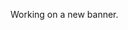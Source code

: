 <!-- <img src="bashou_github_banner.png" alt="bashou-github-banner.png">
<sub>If you created the character in my profile picture let me know so I can give credit or remove it at your request. - <a href="mailto:contact@bashoustudios.ga">contact@bashoustudios.ga</a></sub>
 -->
 Working on a new banner.
